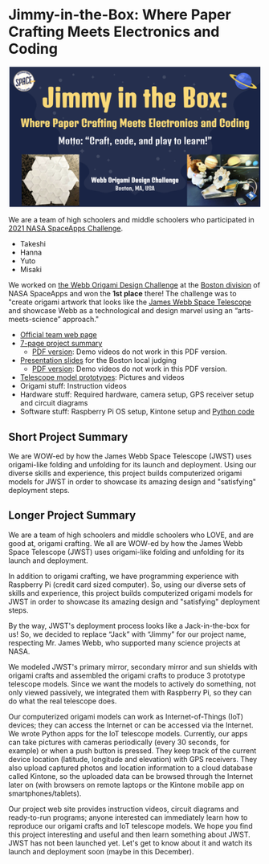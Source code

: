 # Jimmy-in-the-Box: Where Paper Crafting Meets Electronics and Coding

<p align="center">
  <img src="images/project-logo.png" width="500" />
</p>

We are a team of high schoolers and middle schoolers who participated in [2021 NASA SpaceApps Challenge](https://2021.spaceappschallenge.org).

- Takeshi
- Hanna
- Yuto
- Misaki

We worked on [the Webb Origami Design Challenge](https://2021.spaceappschallenge.org/challenges/statements/webb-origami-design-challenge/) at the [Boston division](http://www.binnovative.org/2021/09/27/isac2021_open/) of NASA SpaceApps and won the **1st place** there! The challenge was to "create origami artwork that looks like the [James Webb Space Telescope](https://www.jwst.nasa.gov/) and showcase Webb as a technological and design marvel using an “arts-meets-science” approach."

- [Official team web page](https://2021.spaceappschallenge.org/challenges/statements/webb-origami-design-challenge/teams/jimmy-in-the-box/project)
- [7-page project summary](https://docs.google.com/presentation/d/1nmX0FUnBBMxpRaWH_cBceoy4Npa-MedKLuksTUixOqo/)
    - [PDF version](slides/project-summary-7pages.pdf): Demo videos do not work in this PDF version.
- [Presentation slides](https://docs.google.com/presentation/d/12ucfhzGjBptPKP8IB2f-UOlHxiC5JVm7EAoEAlMQs-8/) for the Boston local judging
    - [PDF version](slides/project-presentation.pdf): Demo videos do not work in this PDF version.
- [Telescope model prototypes](prototypes/): Pictures and videos
- Origami stuff: Instruction videos
- Hardware stuff: Required hardware, camera setup, GPS receiver setup and circuit diagrams
- Software stuff: Raspberry Pi OS setup, Kintone setup and [Python code](software/code/)

## Short Project Summary

We are WOW-ed by how the James Webb Space Telescope (JWST) uses origami-like folding and unfolding for its launch and deployment. Using our diverse skills and experience, this project builds computerized origami models for JWST in order to showcase its amazing design and "satisfying" deployment steps.

## Longer Project Summary

We are a team of high schoolers and middle schoolers who LOVE, and are good at, origami crafting. We all are WOW-ed by how the James Webb Space Telescope (JWST) uses origami-like folding and unfolding for its launch and deployment.

In addition to origami crafting, we have programming experience with Raspberry Pi (credit card sized computer). So, using our diverse sets of skills and experience, this project builds computerized origami models for JWST in order to showcase its amazing design and "satisfying" deployment steps.

By the way, JWST's deployment process looks like a Jack-in-the-box for us! So, we decided to replace “Jack” with “Jimmy” for our project name, respecting Mr. James Webb, who supported many science projects at NASA.

We modeled JWST's primary mirror, secondary mirror and sun shields with origami crafts and assembled the origami crafts to produce 3 prototype telescope models. Since we want the models to actively do something, not only viewed passively, we integrated them with Raspberry Pi, so they can do what the real telescope does.

Our computerized origami models can work as Internet-of-Things (IoT) devices; they can access the Internet or can be accessed via the Internet. We wrote Python apps for the IoT telescope models. Currently, our apps can take pictures with cameras periodically (every 30 seconds, for example) or when a push button is pressed. They keep track of the current device location (latitude, longitude and elevation) with GPS receivers. They also upload captured photos and location information to a cloud database called Kintone, so the uploaded data can be browsed through the Internet later on (with browsers on remote laptops or the Kintone mobile app on smartphones/tablets).

Our project web site provides instruction videos, circuit diagrams and ready-to-run programs; anyone interested can immediately learn how to reproduce our origami crafts and IoT telescope models. We hope you find this project interesting and useful and then learn something about JWST. JWST has not been launched yet. Let's get to know about it and watch its launch and deployment soon (maybe in this December).

